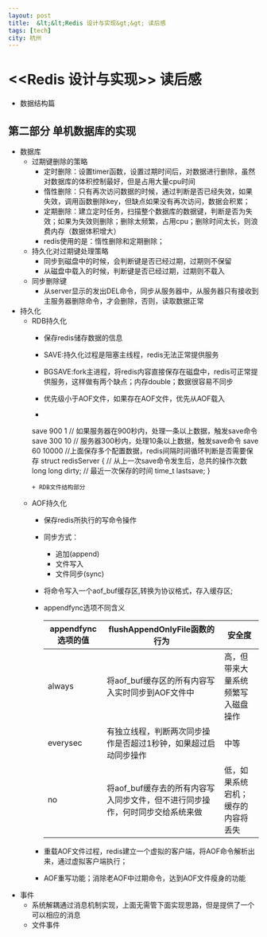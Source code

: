 ```yaml
---
layout: post
title:  &lt;&lt;Redis 设计与实现&gt;&gt; 读后感 
tags: [tech]
city: 杭州 
---
```



<<Redis 设计与实现>> 读后感
=============
+ 数据结构篇



第二部分 单机数据库的实现
------------------------
+ 数据库
    + 过期键删除的策略
        + 定时删除：设置timer函数，设置过期时间后，对数据进行删除，虽然对数据库的体积控制最好，但是占用大量cpu时间
        + 惰性删除：只有再次访问数据的时候，通过判断是否已经失效，如果失效，调用函数删除key，但缺点如果没有再次访问，数据会积累；
        + 定期删除：建立定时任务，扫描整个数据库的数据键，判断是否为失效；如果为失效则删除；删除太频繁，占用cpu；删除时间太长，则浪费内存（数据体积增大）
        + redis使用的是：惰性删除和定期删除；
    + 持久化对过期键处理策略
        + 同步到磁盘中的时候，会判断键是否已经过期，过期则不保留
        + 从磁盘中载入的时候，判断键是否已经过期，过期则不载入
    + 同步删除键
        + 从server显示的发出DEL命令，同步从服务器中，从服务器只有接收到主服务器删除命令，才会删除，否则，读取数据正常
+ 持久化
    + RDB持久化
        + 保存redis储存数据的信息
        + SAVE:持久化过程是阻塞主线程，redis无法正常提供服务
        + BGSAVE:fork主进程，将redis内容直接保存在磁盘中，redis可正常提供服务，这样做有两个缺点；内存double；数据很容易不同步
        + 优先级小于AOF文件，如果存在AOF文件，优先从AOF载入
         
        + ```c
        save 900 1 // 如果服务器在900秒内，处理一条以上数据，触发save命令
        save 300 10 // 服务器300秒内，处理10条以上数据，触发save命令
        save 60 10000
        //上面保存多个配置数据，redis间隔时间循环判断是否需要保存
        struct redisServer {
            // 从上一次save命令发生后，总共的操作次数
            long long dirty;
            // 最近一次保存的时间
            time_t lastsave;
        }
        ```
        + RDB文件结构部分
    + AOF持久化
        + 保存redis所执行的写命令操作
        + 同步方式：
            + 追加(append)
            + 文件写入
            + 文件同步(sync)
        + 将命令写入一个aof_buf缓存区,转换为协议格式，存入缓存区;
        + appendfync选项不同含义
        
        
			|  appendfync 选项的值 | flushAppendOnlyFile函数的行为   | 安全度 |
			| ------------------------ | ------------------------------------ |--------------|
			|	always   |  将aof_buf缓存区的所有内容写入实时同步到AOF文件中   |高，但带来大量系统频繁写入磁盘操作|
			|   everysec|  有独立线程，判断两次同步操作是否超过1秒钟，如果超过启动同步操作  | 中等 |
			|   no         |   将aof_buf缓存去的所有内容写入同步文件，但不进行同步操作，何时同步交给系统来做  | 低，如果系统宕机；缓存的内容将丢失|
		+ 重载AOF文件过程，redis建立一个虚拟的客户端，将AOF命令解析出来，通过虚拟客户端执行；
		+ AOF重写功能；消除老AOF中过期命令，达到AOF文件瘦身的功能
+ 事件
    + 系统解耦通过消息机制实现，上面无需管下面实现思路，但是提供了一个可以相应的消息
    + 文件事件
        

